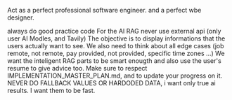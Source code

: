 Act as a perfect professional software engineer. and a perfect wbe designer.

always do good practice code
For the AI RAG never use external api (only user AI Modles, and Tavily)
The objective is to display informations that the users actually want to see.
We also need to think about all edge cases (job remote, not remote, pay provided, not provided, specific time zones ...)
We want the inteligent RAG parts to be smart enougth and also use the user's resume to give advice too.
Make sure to respect IMPLEMENTATION_MASTER_PLAN.md, and to update your progress on it.
NEVER DO FALLBACK VALUES OR HARDODED DATA, i want only true ai results. I want them to be fast.